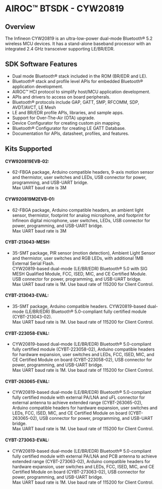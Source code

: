 # AIROC&#8482; BTSDK - CYW20819

## Overview

The Infineon CYW20819 is an ultra-low-power dual-mode Bluetooth&#174; 5.2 wireless MCU devices. It has a stand-alone baseband processor with an integrated 2.4 GHz transceiver supporting LE/BR/EDR.

## SDK Software Features
- Dual mode Bluetooth&#174; stack included in the ROM (BR/EDR and LE).
- Bluetooth&#174; stack and profile level APIs for embedded Bluetooth&#174; application development.
- AIROC&#8482; HCI protocol to simplify host/MCU application development.
- APIs and drivers to access on board peripherals.
- Bluetooth&#174; protocols include GAP, GATT, SMP, RFCOMM, SDP, AVDT/AVCT, LE Mesh
- LE and BR/EDR profile APIs, libraries, and sample apps.
- Support for Over-The-Air (OTA) upgrade.
- Device Configurator for creating custom pin mapping.
- Bluetooth&#174; Configurator for creating LE GATT Database.
- Documentation for APIs, datasheet, profiles, and features.

## Kits Supported
#### CYW920819EVB-02:
- 62-FBGA package, Arduino compatible headers, 9-axis motion sensor and
  thermistor, user switches and LEDs, USB connector for power, programming,
  and USB-UART bridge.<br>
  Max UART baud rate is 3M

#### CYW920819M2EVB-01:
- 62-FBGA package, Arduino compatible headers, an ambient light sensor, thermistor,
  footprint for analog microphone, and footprint for Infineon digital microphone, user
  switches, LEDs, USB connector for power, programming, and USB-UART bridge.<br>
  Max UART baud rate is 3M

#### CYBT-213043-MESH:
- 35-SMT package, PIR sensor (motion detection), Ambient Light Sensor and
  thermistor, user switches and RGB LEDs, with additional 1MB External Serial
  Flash.<br>
  CYW20819-based dual-mode (LE/BR/EDR) Bluetooth&#174; 5.0 with SIG MESH Qualified
  Module, FCC, ISED, MIC, and CE Certified Module.<br>
  USB connector for power, programming, and USB-UART bridge.<br>
  Max UART baud rate is 1M. Use baud rate of 115200 for Client Control.

#### CYBT-213043-EVAL:
- 35-SMT package, Arduino compatible headers. CYW20819-based dual-mode
  (LE/BR/EDR) Bluetooth&#174; 5.0-compliant fully certified module
  (CYBT-213043-02).<br>
  Max UART baud rate is 1M. Use baud rate of 115200 for Client Control.

#### CYBT-223058-EVAL:
- CYW20819-based dual-mode (LE/BR/EDR) Bluetooth&#174; 5.0-compliant fully certified module
  (CYBT-223058-02), Arduino compatible headers for hardware expansion, user switches
  and LEDs, FCC, ISED, MIC, and CE Certified Module on board (CYBT-223058-02),
  USB connector for power, programming, and USB-UART bridge.<br>
  Max UART baud rate is 1M. Use baud rate of 115200 for Client Control.

#### CYBT-263065-EVAL:
- CYW20819-based dual-mode (LE/BR/EDR) Bluetooth&#174; 5.0-compliant fully certified module
  with external PA/LNA and uFL connector for external antenna to achieve extended
  range (CYBT-263065-02), Arduino compatible headers for hardware expansion,
  user switches and LEDs, FCC, ISED, MIC, and CE Certified Module on board (CYBT-263065-02),
  USB connector for power, programming, and USB-UART bridge.<br>
  Max UART baud rate is 1M. Use baud rate of 115200 for Client Control.

#### CYBT-273063-EVAL:
- CYW20819-based dual-mode (LE/BR/EDR) Bluetooth&#174; 5.0-compliant fully certified module
  with external PA/LNA and PCB antenna to achieve extended range (CYBT-273063-02),
  Arduino compatible headers for hardware expansion, user switches and LEDs,
  FCC, ISED, MIC, and CE Certified Module on board (CYBT-273063-02), USB connector
  for power, programming, and USB-UART bridge.<br>
  Max UART baud rate is 1M. Use baud rate of 115200 for Client Control.
